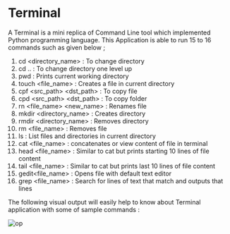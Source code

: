# Terminal
A Terminal is a mini replica of Command Line tool which implemented Python programming language. 
This Application is able to run 15 to 16 commands such as given below ;

1) cd <directory_name>       : To change directory 
2) cd ..                     : To change directory one level up 
3) pwd                       : Prints current working directory 
4) touch <file_name>         : Creates a file in current directory 
5) cpf <src_path> <dst_path> : To copy file 
6) cpd <src_path> <dst_path> : To copy folder 
7) rn <file_name> <new_name> : Renames file 
8) mkdir <directory_name>    : Creates directory 
9) rmdir <directory_name>    : Removes directory
10) rm <file_name>           : Removes file
11) ls                        : List files and directories in current directory 
12) cat <file_name>          : concatenates or view content of file in terminal 
13) head <file_name>         : Similar to cat but prints starting 10 lines of file content 
14) tail <file_name>         : Similar to cat but prints last 10 lines of file content 
15) gedit<file_name>         : Opens file with default text editor 
16) grep <text> <file_name>  : Search for lines of text that match and outputs that lines 

The following visual output will easily help to know about Terminal application with some of sample commands :

![op](https://user-images.githubusercontent.com/54701889/89557072-e4afa400-d82f-11ea-8f16-b213ca7416ac.png)
